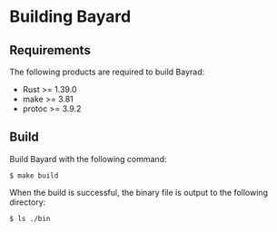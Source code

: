 # Building Bayard

## Requirements

The following products are required to build Bayrad:

- Rust >= 1.39.0
- make >= 3.81
- protoc >= 3.9.2

## Build

Build Bayard with the following command:

```text
$ make build
```

When the build is successful, the binary file is output to the following directory:

```text
$ ls ./bin
```
